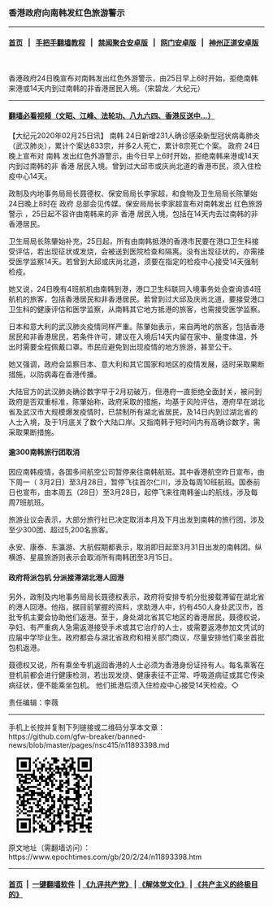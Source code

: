 ### 香港政府向南韩发红色旅游警示
------------------------

#### [首页](https://github.com/gfw-breaker/banned-news/blob/master/README.md) &nbsp;&nbsp;|&nbsp;&nbsp; [手把手翻墙教程](https://github.com/gfw-breaker/guides/wiki) &nbsp;&nbsp;|&nbsp;&nbsp; [禁闻聚合安卓版](https://github.com/gfw-breaker/bn-android) &nbsp;&nbsp;|&nbsp;&nbsp; [网门安卓版](https://github.com/oGate2/oGate) &nbsp;&nbsp;|&nbsp;&nbsp; [神州正道安卓版](https://github.com/SzzdOgate/update) 



<div><img alt="" class="aligncenter wp-post-image" src="https://i.epochtimes.com/assets/uploads/2020/02/2002241908561538-600x400.jpg"/>
<div class="red16 caption">
 <p>
  香港政府24日晚宣布对南韩发出红色外游警示，由25日早上6时开始，拒绝南韩来港或14天内到过南韩的非香港居民入境。（宋碧龙／大纪元）
 </p>
</div>
</div><hr/>

#### [翻墙必看视频（文昭、江峰、法轮功、八九六四、香港反送中...）](https://github.com/gfw-breaker/banned-news/blob/master/pages/link3.md)

<div><p>
 【大纪元2020年02月25日讯】
 <ok href="https://www.epochtimes.com/gb/tag/%E5%8D%97%E9%9F%A9.html">
  南韩
 </ok>
 24日新增231人确诊感染新型冠状病毒肺炎（武汉肺炎），累计个案达833宗，并多2人死亡，累计8宗死亡个案。
 <ok href="https://www.epochtimes.com/gb/tag/%E6%94%BF%E5%BA%9C.html">
  政府
 </ok>
 24日晚上宣布对
 <ok href="https://www.epochtimes.com/gb/tag/%E5%8D%97%E9%9F%A9.html">
  南韩
 </ok>
 发出红色外游警示，由今日早上6时开始，拒绝南韩来港或14天内到过南韩的非
 <ok href="https://www.epochtimes.com/gb/tag/%E9%A6%99%E6%B8%AF.html">
  香港
 </ok>
 居民入境。曾到过大邱市或庆尚北道的香港市民，须入住检疫中心14天。
</p>
<p>
 政制及内地事务局局长聂德权、保安局局长李家超，和食物及卫生局局长陈肇始24日晚上8时在
 <ok href="https://www.epochtimes.com/gb/tag/%E6%94%BF%E5%BA%9C.html">
  政府
 </ok>
 总部会见传媒。保安局局长李家超宣布对南韩发出
 <ok href="https://www.epochtimes.com/gb/tag/%E7%BA%A2%E8%89%B2%E6%97%85%E6%B8%B8%E8%AD%A6%E7%A4%BA.html">
  红色旅游警示
 </ok>
 ，25日起不容许由南韩来的非
 <ok href="https://www.epochtimes.com/gb/tag/%E9%A6%99%E6%B8%AF.html">
  香港
 </ok>
 居民入境，包括在14天内去过南韩的非香港居民。
</p>
<p>
 卫生局局长陈肇始补充，25日起，所有由南韩抵港的香港市民要在港口卫生科接受评估，若出现征状或发烧，会被送到医院检查和隔离。没有出现征状的，亦需接受医学监察14天。若曾到大邱或庆尚北道，须要在指定的检疫中心接受14天强制检疫。
</p>
<p>
 她又说，24日晚有4班航机由南韩到港，港口卫生科联同入境事务处会查询该4班航机的旅客，包括香港居民和非香港居民。若曾到过大邱及庆尚北道，要接受港口卫生科的健康评估和医学监察，从南韩其它地方抵港的旅客，也需接受医学监察。
</p>
<p>
 日本和意大利的武汉肺炎疫情同样严重。陈肇始表示，来自两地的旅客，包括香港居民和非香港居民，若条件许可，建议在入境后14天内留在家中、量度体温，外出时需要全程佩戴口罩。市民应避免到出现疫情的地方旅游，甚至公干。
</p>
<p>
 她又强调，政府会监察日本、意大利和其它国家和地区的疫情发展，适时采取果断措施，以防病毒在香港传播。
</p>
<p>
 大陆官方的武汉肺炎确诊数字早于2月初破万，但港府一直拒绝全面封关，被问到政府是否双重标准，陈肇始称，政府采取的措施，均基于风险评估，港府早在湖北省及武汉市大规模爆发疫情时，已禁制所有湖北省居民，及14日内到过湖北省的人士入境，及于1月底关了数个大陆口岸。又指南韩于短时间内有高确诊数字，需采取果断措施。
</p>
<h4>
 逾300南韩旅行团取消
</h4>
<p>
 因应南韩疫情，各国多间航空公司暂停来往南韩航班。其中香港航空昨日宣布，由下周一（ 3月2日）至3月28日，暂停飞往首尔仁川，涉及每周10班航班。国泰前日也宣布，由本周五（28日）至3月28日，起停飞来往南韩釜山的航线，涉及每周7班航班。
</p>
<p>
 旅游业议会表示，大部分旅行社已决定取消本月及下月出发到南韩的旅行团，涉及至少300团、超过5,200名旅客。
</p>
<p>
 永安、康泰、东瀛游、大航假期都表示，取消即日起至3月31日出发的南韩团。纵横游、星晨旅游则表示会取消所有南韩团至3月15日。
</p>
<h4>
 政府将派包机 分派接滞湖北港人回港
</h4>
<p>
 另外，政制及内地事务局局长聂德权表示，政府将安排专机分批接载滞留在湖北省的港人回港。他指，据目前掌握的资料，求助港人中，约有450人身处武汉市，首批专机主要会协助他们返港。至于，身处湖北省其它地区的香港居民，聂德权说，孕妇、有严重病人急需返港接受手术或其它治疗的人士，或需要返港参加文凭试的应届中学毕业生。政府都会与湖北省政府和相关部门商议，尽量安排他们乘坐首批包机返港。
</p>
<p>
 聂德权又说，所有乘坐专机返回香港的人士必须为香港身份证持有人。每名乘客在登机前都会进行健康检测，若出现发烧、健康表征不正常、呼吸道病征或其它传染病征状，便不能乘坐包机。 他们抵港后须入住检疫中心接受14天检疫。◇
</p>
<p>
 责任编辑：李薇
</p>
</div>
<hr/>
手机上长按并复制下列链接或二维码分享本文章：<br/>
https://github.com/gfw-breaker/banned-news/blob/master/pages/nsc415/n11893398.md <br/>
<a href='https://github.com/gfw-breaker/banned-news/blob/master/pages/nsc415/n11893398.md'><img src='https://github.com/gfw-breaker/banned-news/blob/master/pages/nsc415/n11893398.md.png'/></a> <br/>
原文地址（需翻墙访问）：https://www.epochtimes.com/gb/20/2/24/n11893398.htm


------------------------
#### [首页](https://github.com/gfw-breaker/banned-news/blob/master/README.md) &nbsp;|&nbsp; [一键翻墙软件](https://github.com/gfw-breaker/nogfw/blob/master/README.md) &nbsp;| [《九评共产党》](https://github.com/gfw-breaker/9ping.md/blob/master/README.md#九评之一评共产党是什么) | [《解体党文化》](https://github.com/gfw-breaker/jtdwh.md/blob/master/README.md) | [《共产主义的终极目的》](https://github.com/gfw-breaker/gczydzjmd.md/blob/master/README.md)


<img src='http://gfw-breaker.win/banned-news/pages/nsc415/n11893398.md' width='0px' height='0px'/>